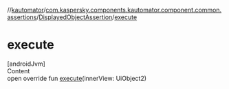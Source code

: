 //[kautomator](../../index.md)/[com.kaspersky.components.kautomator.component.common.assertions](../index.md)/[DisplayedObjectAssertion](index.md)/[execute](execute.md)



# execute  
[androidJvm]  
Content  
open override fun [execute](execute.md)(innerView: UiObject2)  



